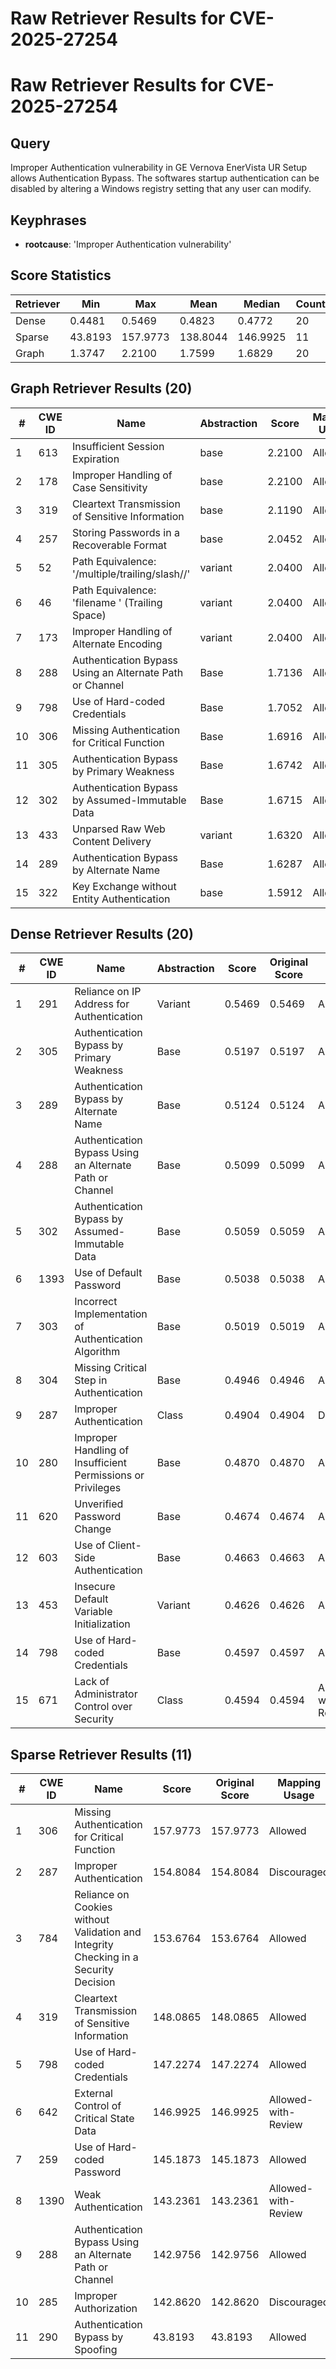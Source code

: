 # Raw Retriever Results for CVE-2025-27254

# Raw Retriever Results for CVE-2025-27254
## Query
Improper Authentication vulnerability in GE Vernova EnerVista UR Setup allows Authentication Bypass. The softwares startup authentication can be disabled by altering a Windows registry setting that any user can modify.

## Keyphrases
- **rootcause**: 'Improper Authentication vulnerability'

## Score Statistics
| Retriever | Min | Max | Mean | Median | Count |
|-----------|-----|-----|------|--------|-------|
| Dense | 0.4481 | 0.5469 | 0.4823 | 0.4772 | 20 |
| Sparse | 43.8193 | 157.9773 | 138.8044 | 146.9925 | 11 |
| Graph | 1.3747 | 2.2100 | 1.7599 | 1.6829 | 20 |

## Graph Retriever Results (20)
| # | CWE ID | Name | Abstraction | Score | Mapping Usage |
|---|--------|------|-------------|-------|---------------|
| 1 | 613 | Insufficient Session Expiration | base | 2.2100 | Allowed |
| 2 | 178 | Improper Handling of Case Sensitivity | base | 2.2100 | Allowed |
| 3 | 319 | Cleartext Transmission of Sensitive Information | base | 2.1190 | Allowed |
| 4 | 257 | Storing Passwords in a Recoverable Format | base | 2.0452 | Allowed |
| 5 | 52 | Path Equivalence: '/multiple/trailing/slash//' | variant | 2.0400 | Allowed |
| 6 | 46 | Path Equivalence: 'filename ' (Trailing Space) | variant | 2.0400 | Allowed |
| 7 | 173 | Improper Handling of Alternate Encoding | variant | 2.0400 | Allowed |
| 8 | 288 | Authentication Bypass Using an Alternate Path or Channel | Base | 1.7136 | Allowed |
| 9 | 798 | Use of Hard-coded Credentials | Base | 1.7052 | Allowed |
| 10 | 306 | Missing Authentication for Critical Function | Base | 1.6916 | Allowed |
| 11 | 305 | Authentication Bypass by Primary Weakness | Base | 1.6742 | Allowed |
| 12 | 302 | Authentication Bypass by Assumed-Immutable Data | Base | 1.6715 | Allowed |
| 13 | 433 | Unparsed Raw Web Content Delivery | variant | 1.6320 | Allowed |
| 14 | 289 | Authentication Bypass by Alternate Name | Base | 1.6287 | Allowed |
| 15 | 322 | Key Exchange without Entity Authentication | base | 1.5912 | Allowed |

## Dense Retriever Results (20)
| # | CWE ID | Name | Abstraction | Score | Original Score | Mapping Usage |
|---|--------|------|-------------|-------|----------------|---------------|
| 1 | 291 | Reliance on IP Address for Authentication | Variant | 0.5469 | 0.5469 | Allowed |
| 2 | 305 | Authentication Bypass by Primary Weakness | Base | 0.5197 | 0.5197 | Allowed |
| 3 | 289 | Authentication Bypass by Alternate Name | Base | 0.5124 | 0.5124 | Allowed |
| 4 | 288 | Authentication Bypass Using an Alternate Path or Channel | Base | 0.5099 | 0.5099 | Allowed |
| 5 | 302 | Authentication Bypass by Assumed-Immutable Data | Base | 0.5059 | 0.5059 | Allowed |
| 6 | 1393 | Use of Default Password | Base | 0.5038 | 0.5038 | Allowed |
| 7 | 303 | Incorrect Implementation of Authentication Algorithm | Base | 0.5019 | 0.5019 | Allowed |
| 8 | 304 | Missing Critical Step in Authentication | Base | 0.4946 | 0.4946 | Allowed |
| 9 | 287 | Improper Authentication | Class | 0.4904 | 0.4904 | Discouraged |
| 10 | 280 | Improper Handling of Insufficient Permissions or Privileges  | Base | 0.4870 | 0.4870 | Allowed |
| 11 | 620 | Unverified Password Change | Base | 0.4674 | 0.4674 | Allowed |
| 12 | 603 | Use of Client-Side Authentication | Base | 0.4663 | 0.4663 | Allowed |
| 13 | 453 | Insecure Default Variable Initialization | Variant | 0.4626 | 0.4626 | Allowed |
| 14 | 798 | Use of Hard-coded Credentials | Base | 0.4597 | 0.4597 | Allowed |
| 15 | 671 | Lack of Administrator Control over Security | Class | 0.4594 | 0.4594 | Allowed-with-Review |

## Sparse Retriever Results (11)
| # | CWE ID | Name | Score | Original Score | Mapping Usage |
|---|--------|------|-------|---------------|---------------|
| 1 | 306 | Missing Authentication for Critical Function | 157.9773 | 157.9773 | Allowed |
| 2 | 287 | Improper Authentication | 154.8084 | 154.8084 | Discouraged |
| 3 | 784 | Reliance on Cookies without Validation and Integrity Checking in a Security Decision | 153.6764 | 153.6764 | Allowed |
| 4 | 319 | Cleartext Transmission of Sensitive Information | 148.0865 | 148.0865 | Allowed |
| 5 | 798 | Use of Hard-coded Credentials | 147.2274 | 147.2274 | Allowed |
| 6 | 642 | External Control of Critical State Data | 146.9925 | 146.9925 | Allowed-with-Review |
| 7 | 259 | Use of Hard-coded Password | 145.1873 | 145.1873 | Allowed |
| 8 | 1390 | Weak Authentication | 143.2361 | 143.2361 | Allowed-with-Review |
| 9 | 288 | Authentication Bypass Using an Alternate Path or Channel | 142.9756 | 142.9756 | Allowed |
| 10 | 285 | Improper Authorization | 142.8620 | 142.8620 | Discouraged |
| 11 | 290 | Authentication Bypass by Spoofing | 43.8193 | 43.8193 | Allowed |

